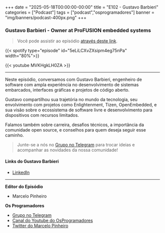 +++
date = "2025-05-18T00:00:00-00:00"
title = "E102 - Gustavo Barbieri"
categories = ["Podcast"]
tags = ["podcast","osprogramadores"]
banner = "img/banners/podcast-400px.png"
+++

### Gustavo Barbieri - Owner at ProFUSION embedded systems
> Você pode assistir ao episódio [através deste link](https://www.youtube.com/watch?v=MVKHgkLH0ZA).

{{< spotify type="episode" id="5eLiLCXvZXsipm4eg75nPa" width="80%">}}

{{< youtube MVKHgkLH0ZA >}}

___

Neste episódio, conversamos com Gustavo Barbieri, engenheiro de software com ampla experiência no desenvolvimento de sistemas embarcados, interfaces gráficas e projetos de código aberto.

Gustavo compartilhou sua trajetória no mundo da tecnologia, seu envolvimento com projetos como Enlightenment, Tizen, OpenEmbedded, e sua visão sobre o ecossistema de software livre e desenvolvimento para dispositivos com recursos limitados.

Falamos também sobre carreira, desafios técnicos, a importância da comunidade open source, e conselhos para quem deseja seguir esse caminho.

> Junte-se a nós no [Grupo no Telegram](https://t.me/osprogramadores) para trocar ideias e acompanhar as novidades da nossa comunidade!

#### Links do Gustavo Barbieri

* [LinkedIn](https://www.linkedin.com/in/gustavo-barbieri/)

___


**Editor do Episódio**

- Marcelo Pinheiro

**Os Programadores**

- [Grupo no Telegram](https://t.me/osprogramadores)
- [Canal do Youtube do OsProgramadores](https://www.youtube.com/channel/UCt_YNYGl6K5yNXlXEQDdwWg?view_as=subscriber)
- [Twitter do Marcelo Pinheiro](https://twitter.com/mpinheir)
